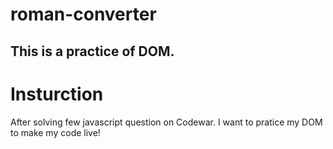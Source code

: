 # roman-converter

## This is a practice of DOM. 


# Insturction 
 After solving few javascript question on Codewar.  I want to pratice my DOM to make my code live!

